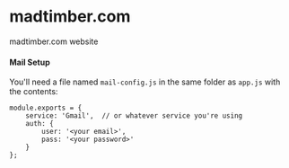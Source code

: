 madtimber.com
=============

madtimber.com website

#### Mail Setup
You'll need a file named `mail-config.js` in the same folder as `app.js` with the contents:
```
module.exports = {
    service: 'Gmail',  // or whatever service you're using
    auth: {
        user: '<your email>',
        pass: '<your password>'
    }
};
```


